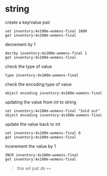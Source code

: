 # string

create a key/value pair
```redis
set inventory:4x100m-womens-final 1000
get inventory:4x100m-womens-final
```

decrement by 1
```redis
decrby inventory:4x100m-womens-final 1
get inventory:4x100m-womens-final
```

check the type of value
```redis
type inventory:4x100m-womens-final
```

check the encoding type of value
```redis
object encoding inventory:4x100m-womens-final
```

updating the value from int to string
```redis
set inventory:4x100m-womens-final "Sold out"
object encoding inventory:4x100m-womens-final
```

update the value back to int
```redis
set inventory:4x100m-womens-final 0
get inventory:4x100m-womens-final
```

incerement the value by 1
```redis
INCR inventory:4x100m-womens-final
get inventory:4x100m-womens-final
```
> this wil just do `++`
